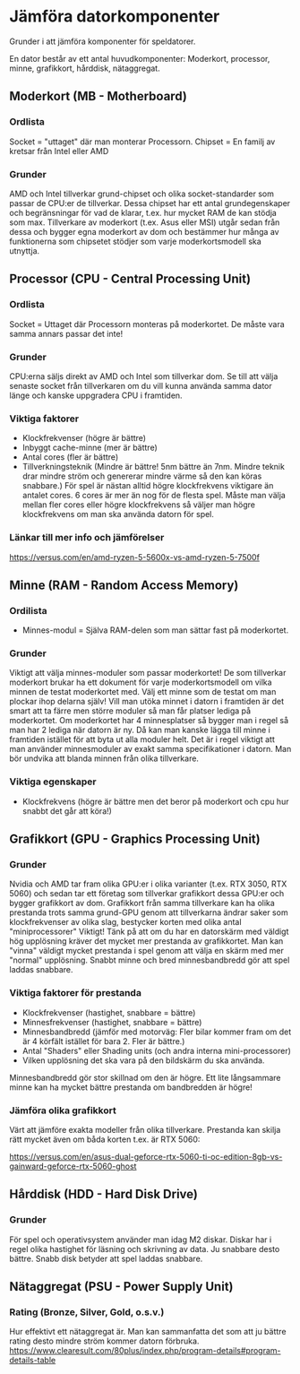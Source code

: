 # Jämföra datorkomponenter
Grunder i att jämföra komponenter för speldatorer.

En dator består av ett antal huvudkomponenter: Moderkort, processor, minne, grafikkort, hårddisk, nätaggregat.

## Moderkort (MB - Motherboard)
### Ordlista
Socket = "uttaget" där man monterar Processorn.
Chipset = En familj av kretsar från Intel eller AMD
### Grunder
AMD och Intel tillverkar grund-chipset och olika socket-standarder som passar de CPU:er de tillverkar. Dessa chipset har ett antal grundegenskaper och begränsningar för vad de klarar, t.ex. hur mycket RAM de kan stödja som max. Tillverkare av moderkort (t.ex. Asus eller MSI) utgår sedan från dessa och bygger egna moderkort av dom och bestämmer hur många av funktionerna som chipsetet stödjer som varje moderkortsmodell ska utnyttja.


## Processor (CPU - Central Processing Unit)
### Ordlista
Socket = Uttaget där Processorn monteras på moderkortet. De måste vara samma annars passar det inte!
### Grunder
CPU:erna säljs direkt av AMD och Intel som tillverkar dom. Se till att välja senaste socket från tillverkaren om du vill kunna använda samma dator länge och kanske uppgradera CPU i framtiden.
### Viktiga faktorer
- Klockfrekvenser (högre är bättre)
- Inbyggt cache-minne (mer är bättre)
- Antal cores (fler är bättre)
- Tillverkningsteknik (Mindre är bättre! 5nm bättre än 7nm. Mindre teknik drar mindre ström och genererar mindre värme så den kan köras snabbare.)
För spel är nästan alltid högre klockfrekvens viktigare än antalet cores. 6 cores är mer än nog för de flesta spel.
Måste man välja mellan fler cores eller högre klockfrekvens så väljer man högre klockfrekvens om man ska använda datorn för spel.
### Länkar till mer info och jämförelser
https://versus.com/en/amd-ryzen-5-5600x-vs-amd-ryzen-5-7500f

## Minne (RAM - Random Access Memory)
### Ordilista
- Minnes-modul = Själva RAM-delen som man sättar fast på moderkortet.
### Grunder
Viktigt att välja minnes-moduler som passar moderkortet! De som tillverkar moderkort brukar ha ett dokument för varje moderkortsmodell om vilka minnen de testat moderkortet med. Välj ett minne som de testat om man plockar ihop delarna själv!
Vill man utöka minnet i datorn i framtiden är det smart att ta färre men större moduler så man får platser lediga på moderkortet. Om moderkortet har 4 minnesplatser så bygger man i regel så man har 2 lediga när datorn är ny. Då kan man kanske lägga till minne i framtiden istället för att byta ut alla moduler helt.
Det är i regel viktigt att man använder minnesmoduler av exakt samma specifikationer i datorn. Man bör undvika att blanda minnen från olika tillverkare.
### Viktiga egenskaper
- Klockfrekvens (högre är bättre men det beror på moderkort och cpu hur snabbt det går att köra!)


## Grafikkort (GPU - Graphics Processing Unit)
### Grunder
Nvidia och AMD tar fram olika GPU:er i olika varianter (t.ex. RTX 3050, RTX 5060) och sedan tar ett företag som tillverkar grafikkort dessa GPU:er och bygger grafikkort av dom. Grafikkort från samma tillverkare kan ha olika prestanda trots samma grund-GPU genom att tillverkarna ändrar saker som klockfrekvenser av olika slag, bestycker korten med olika antal "miniprocessorer"
Viktigt! Tänk på att om du har en datorskärm med väldigt hög upplösning kräver det mycket mer prestanda av grafikkortet. Man kan "vinna" väldigt mycket prestanda i spel genom att välja en skärm med mer "normal" upplösning.
Snabbt minne och bred minnesbandbredd gör att spel laddas snabbare.
### Viktiga faktorer för prestanda
- Klockfrekvenser (hastighet, snabbare = bättre)
- Minnesfrekvenser (hastighet, snabbare = bättre)
- Minnesbandbredd (jämför med motorväg: Fler bilar kommer fram om det är 4 körfält istället för bara 2. Fler är bättre.)
- Antal "Shaders" eller Shading units (och andra interna mini-processorer)
- Vilken upplösning det ska vara på den bildskärm du ska använda.

Minnesbandbredd gör stor skillnad om den är högre. Ett lite långsammare minne kan ha mycket bättre prestanda om bandbredden är högre!

### Jämföra olika grafikkort
Värt att jämföre exakta modeller från olika tillverkare. Prestanda kan skilja rätt mycket även om båda korten t.ex. är RTX 5060:

https://versus.com/en/asus-dual-geforce-rtx-5060-ti-oc-edition-8gb-vs-gainward-geforce-rtx-5060-ghost

## Hårddisk (HDD - Hard Disk Drive)
### Grunder
För spel och operativsystem använder man idag M2 diskar.
Diskar har i regel olika hastighet för läsning och skrivning av data. Ju snabbare desto bättre.
Snabb disk betyder att spel laddas snabbare.

## Nätaggregat (PSU - Power Supply Unit)
### Rating (Bronze, Silver, Gold, o.s.v.)
Hur effektivt ett nätaggregat är. Man kan sammanfatta det som att ju bättre rating desto mindre ström kommer datorn förbruka.
https://www.clearesult.com/80plus/index.php/program-details#program-details-table
